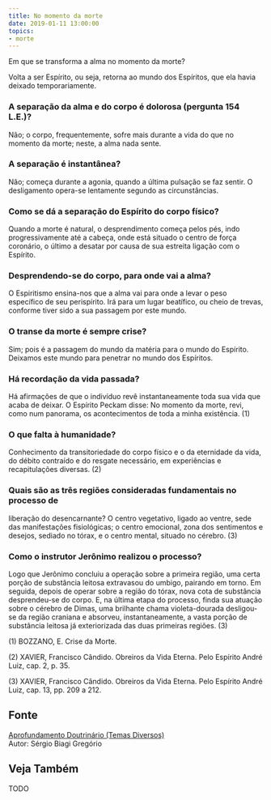 ```yaml
---
title: No momento da morte
date: 2019-01-11 13:00:00
topics: 
- morte
---
```



Em que se transforma a alma no momento da morte?

Volta a ser Espírito, ou seja, retorna ao mundo dos Espíritos, que ela
havia deixado temporariamente.

### A separação da alma e do corpo é dolorosa (pergunta 154 L.E.)?
Não; o corpo, frequentemente, sofre mais durante a vida do que no
momento da morte; neste, a alma nada sente.

### A separação é instantânea?
Não; começa durante a agonia, quando a última pulsação se faz sentir. O
desligamento opera-se lentamente segundo as circunstâncias.

### Como se dá a separação do Espírito do corpo físico?
Quando a morte é natural, o desprendimento começa pelos pés, indo
progressivamente até a cabeça, onde está situado o centro de força
coronário, o último a desatar por causa de sua estreita ligação com o
Espírito.

### Desprendendo-se do corpo, para onde vai a alma?
O Espiritismo ensina-nos que a alma vai para onde a levar o peso
específico de seu perispírito. Irá para um lugar beatífico, ou cheio de
trevas, conforme tiver sido a sua passagem por este mundo.

### O transe da morte é sempre crise?
Sim; pois é a passagem do mundo da matéria para o mundo do Espírito.
Deixamos este mundo para penetrar no mundo dos Espíritos.

### Há recordação da vida passada?
Há afirmações de que o indivíduo revê instantaneamente toda sua vida que
acaba de deixar. O Espírito Peckam disse: No momento da morte, revi,
como num panorama, os acontecimentos de toda a minha existência. (1)

### O que falta à humanidade?
Conhecimento da transitoriedade do corpo físico e o da eternidade da
vida, do débito contraído e do resgate necessário, em experiências e
recapitulações diversas. (2)

### Quais são as três regiões consideradas fundamentais no processo de
liberação do desencarnante?
O centro vegetativo, ligado ao ventre, sede das manifestações
fisiológicas; o centro emocional, zona dos sentimentos e desejos,
sediado no tórax, e o centro mental, situado no cérebro. (3)

### Como o instrutor Jerônimo realizou o processo?
Logo que Jerônimo concluiu a operação sobre a primeira região, uma certa
porção de substância leitosa extravasou do umbigo, pairando em torno. Em
seguida, depois de operar sobre a região do tórax, nova cota de
substância desprendeu-se do corpo. E, na última etapa do processo, finda
sua atuação sobre o cérebro de Dimas, uma brilhante chama
violeta-dourada desligou-se da região craniana e absorveu,
instantaneamente, a vasta porção de substância leitosa já exteriorizada
das duas primeiras regiões. (3)

(1) BOZZANO, E. Crise da Morte.

(2) XAVIER, Francisco Cândido. Obreiros da Vida Eterna. Pelo Espírito
André Luiz, cap. 2, p. 35.

(3) XAVIER, Francisco Cândido. Obreiros da Vida Eterna. Pelo Espírito
André Luiz, cap. 13, pp. 209 a 212.

## Fonte
[Aprofundamento Doutrinário (Temas Diversos)](https://sites.google.com/view/aprofundamentodoutrinario/no-momento-da-morte)  
Autor: Sérgio Biagi Gregório



## Veja Também
TODO


